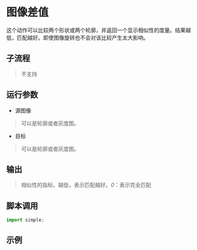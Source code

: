 # 图像差值 
这个动作可以比较两个形状或两个轮廓，并返回一个显示相似性的度量。结果越低，匹配越好。即使图像旋转也不会对该比较产生太大影响。

## 子流程
> 不支持


## 运行参数

* 源图像
> 可以是轮廓或者灰度图。
* 目标
>   可以是轮廓或者灰度图。

## 输出

> 相似性的指标。越低，表示匹配越好。*0*：表示完全匹配


## 脚本调用

```python
import simple;

```

## 示例